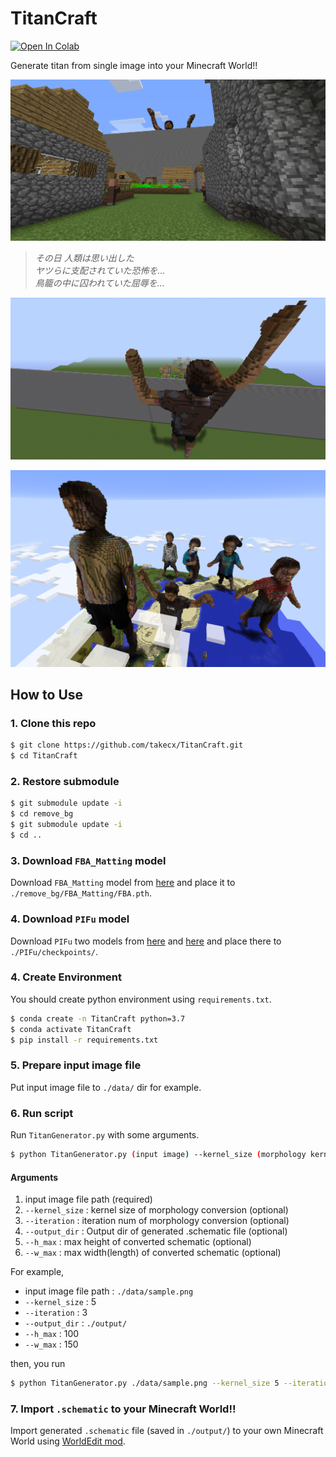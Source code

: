# TitanCraft
[![Open In Colab](https://colab.research.google.com/assets/colab-badge.svg)](https://colab.research.google.com/github/takecx/TitanCraft/blob/master/TitanCraft.ipynb)

Generate titan from single image into your Minecraft World!!

![Attack of Titan](./images/titan1.png)

> *その日 人類は思い出した*  
*ヤツらに支配されていた恐怖を…*  
*鳥籠の中に囚われていた屈辱を…*


![back of titan](./images/titan2.png)

![titans](./images/titans.png)

## How to Use

### 1. Clone this repo

```bash
$ git clone https://github.com/takecx/TitanCraft.git
$ cd TitanCraft
```

### 2. Restore submodule

```bash
$ git submodule update -i
$ cd remove_bg
$ git submodule update -i
$ cd ..
```

### 3. Download `FBA_Matting` model

Download `FBA_Matting` model from [here](https://drive.google.com/uc?id=1T_oiKDE_biWf2kqexMEN7ObWqtXAzbB1) and place it to `./remove_bg/FBA_Matting/FBA.pth`.

### 4. Download `PIFu` model

Download `PIFu` two models from [here](https://drive.google.com/uc?export=download&id=1zEmVXG2VHy0MMzngcRshB4D8Sr_oLHsm) and [here](https://drive.google.com/uc?export=download&id=1V83B6GDIjYMfHdpg-KcCSAPgHxpafHgd) and place there to `./PIFu/checkpoints/`.

### 4. Create Environment

You should create python environment using `requirements.txt`.

```bash
$ conda create -n TitanCraft python=3.7
$ conda activate TitanCraft
$ pip install -r requirements.txt
```

### 5. Prepare input image file

Put input image file to `./data/` dir for example.

### 6. Run script

Run `TitanGenerator.py` with some arguments.

```bash
$ python TitanGenerator.py (input image) --kernel_size (morphology kernel size) --iteration (morphology iteration num) --output_dir (output dir) --h_max (height max value) --w_max (width max value)
```

#### Arguments

1. input image file path (required)
2. `--kernel_size` : kernel size of morphology conversion (optional)
3. `--iteration` : iteration num of morphology conversion (optional)
4. `--output_dir` : Output dir of generated .schematic file (optional)
5. `--h_max` : max height of converted schematic (optional)
6. `--w_max` : max width(length) of converted schematic (optional)

For example, 

- input image file path : `./data/sample.png`
- `--kernel_size` : 5
- `--iteration` : 3
- `--output_dir` : `./output/`
- `--h_max` : 100
- `--w_max` : 150

then, you run 

```bash
$ python TitanGenerator.py ./data/sample.png --kernel_size 5 --iteration 3 --output_dir ./output/ --h_max 100 --w_max 150
```

### 7. Import `.schematic` to your Minecraft World!!

Import generated `.schematic` file (saved in `./output/`) to your own Minecraft World using [WorldEdit mod](https://www.curseforge.com/minecraft/mc-mods/worldedit).
